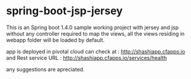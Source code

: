 # spring-boot-jsp-jersey
This is an Spring boot 1.4.0 sample working project with jersey and jsp without any controller required to map the views, all the views residing in webapp folder will be loaded by default.

app is deployed in pivotal cloud can check at : http://shashiapp.cfapps.io
and Rest service URL : http://shashiapp.cfapps.io/services/health

any suggestions are apreciated. 
